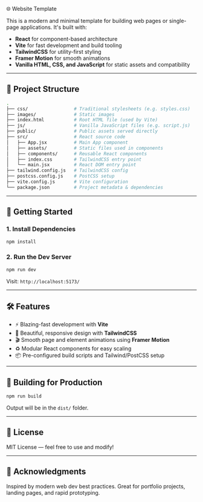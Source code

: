  🌐 Website Template

This is a modern and minimal template for building web pages or single-page applications. It's built with:

- **React** for component-based architecture
- **Vite** for fast development and build tooling
- **TailwindCSS** for utility-first styling
- **Framer Motion** for smooth animations
- **Vanilla HTML, CSS, and JavaScript** for static assets and compatibility

---

## 📁 Project Structure

```bash
.
├── css/                 # Traditional stylesheets (e.g. styles.css)
├── images/              # Static images
├── index.html           # Root HTML file (used by Vite)
├── js/                  # Vanilla JavaScript files (e.g. script.js)
├── public/              # Public assets served directly
├── src/                 # React source code
│   ├── App.jsx          # Main App component
│   ├── assets/          # Static files used in components
│   ├── components/      # Reusable React components
│   ├── index.css        # TailwindCSS entry point
│   └── main.jsx         # React DOM entry point
├── tailwind.config.js   # TailwindCSS config
├── postcss.config.js    # PostCSS setup
├── vite.config.js       # Vite configuration
└── package.json         # Project metadata & dependencies
```

---

## 🚀 Getting Started

### 1. Install Dependencies

```bash
npm install
```

### 2. Run the Dev Server

```bash
npm run dev
```

Visit: `http://localhost:5173/`

---

## 🛠️ Features

- ⚡ Blazing-fast development with **Vite**
- 🎨 Beautiful, responsive design with **TailwindCSS**
- 🎬 Smooth page and element animations using **Framer Motion**
- ♻️ Modular React components for easy scaling
- 📦 Pre-configured build scripts and Tailwind/PostCSS setup

---

## 🧪 Building for Production

```bash
npm run build
```

Output will be in the `dist/` folder.

---

## 📄 License

MIT License — feel free to use and modify!

---

## 🙌 Acknowledgments

Inspired by modern web dev best practices. Great for portfolio projects, landing pages, and rapid prototyping.

